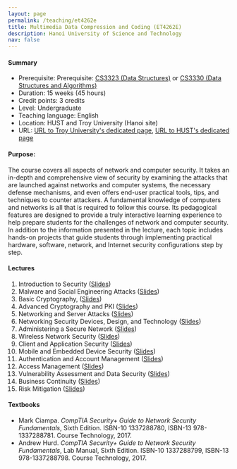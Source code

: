 ```yaml
---
layout: page
permalink: /teaching/et4262e
title: Multimedia Data Compression and Coding (ET4262E)
description: Hanoi University of Science and Technology
nav: false
---
```



#### Summary
* Prerequisite: Prerequisite: [CS3323 (Data Structures)](https://catalog.troy.edu/preview_course_nopop.php?catoid=1&coid=429) or
  [CS3330 (Data Structures and Algorithms)](https://catalog.troy.edu/preview_course_nopop.php?catoid=1&coid=432)
* Duration: 15 weeks (45 hours)
* Credit points: 3 credits 
* Level: Undergraduate
* Teaching language: English
* Location: HUST and Troy University (Hanoi site)
* URL: [URL to Troy University's dedicated page](https://catalog.troy.edu/preview_course_nopop.php?catoid=1&coid=453), [URL to HUST's dedicated page](https://fami.hust.edu.vn/dao-tao/dao-tao-dai-hoc/chuong-trinh-dao-tao-khoa-hoc-may-tinh-dh-troy/)

#### Purpose: 
The course covers all aspects of network and computer security. It takes an in-depth
and comprehensive view of security by examining the attacks that are launched
against networks and computer systems, the necessary defense mechanisms, and
even offers end-user practical tools, tips, and techniques to counter attackers. A
fundamental knowledge of computers and networks is all that is required to follow
this course. Its pedagogical features are designed to provide a truly interactive
learning experience to help prepare students for the challenges of network and
computer security. In addition to the information presented in the lecture, each topic
includes hands-on projects that guide students through implementing practical
hardware, software, network, and Internet security configurations step by step.

#### Lectures
1. Introduction to Security
   ([Slides](https://husteduvn-my.sharepoint.com/:b:/g/personal/trung_luuquang_hust_edu_vn/EYwPncMWBANDuDiGYp1jM60Bw9U6Qv5pU0jkv47A0_lUTA?e=2c74IF))
1. Malware and Social Engineering Attacks
   ([Slides](https://husteduvn-my.sharepoint.com/:b:/g/personal/trung_luuquang_hust_edu_vn/EUBjL8yI3p1KqOiUuqS4g1MBO65lYq0G8alioCS-DLhrvA?e=m9lziI))
1. Basic Cryptography, 
   ([Slides](https://husteduvn-my.sharepoint.com/:b:/g/personal/trung_luuquang_hust_edu_vn/EWLEOn9KdoxPpCaqXnnt3kABySoe5kIuwlqRiFPYMjJhMA?e=KGz9lR))
1. Advanced Cryptography and PKI
   ([Slides](https://husteduvn-my.sharepoint.com/:b:/g/personal/trung_luuquang_hust_edu_vn/EYdvuvS8LjZMsWE1a-xyfnQBYcCP4PJkjmrAOqefz4pAwA?e=lJunPp))
1. Networking and Server Attacks 
   ([Slides](https://husteduvn-my.sharepoint.com/:b:/g/personal/trung_luuquang_hust_edu_vn/EQH-bP7lZE5Fo8Byf6FzQnABSgaDEchREpluqZh68OpWFw?e=YouB8x))
1. Networking Security Devices, Design, and Technology
   ([Slides](https://husteduvn-my.sharepoint.com/:b:/g/personal/trung_luuquang_hust_edu_vn/EYmVt57yb5dOq5wAkVJZd2ABPrfgKEILdc0K-eswlL5Vbg?e=chehHp))
1. Administering a Secure Network
   ([Slides](https://husteduvn-my.sharepoint.com/:b:/g/personal/trung_luuquang_hust_edu_vn/EWOQxfjvnRdMgqWwzPC_f9IByJ4m97rNP_QfKFIjAxQDpQ?e=0RvWTx))
1. Wireless Network Security
   ([Slides](https://husteduvn-my.sharepoint.com/:b:/g/personal/trung_luuquang_hust_edu_vn/EbTVGAjFIAhOvmdloOlZ5S4B7eOpZ7J6J89SRw6bmp5aQQ?e=1H4ngn))
1. Client and Application Security
   ([Slides](https://husteduvn-my.sharepoint.com/:b:/g/personal/trung_luuquang_hust_edu_vn/EeR1tZXJbSdFlm4qqbeqz78BvH2AIYGtQ2HkDw2qDuTkYg?e=biVTfn))
1. Mobile and Embedded Device Security
   ([Slides](https://husteduvn-my.sharepoint.com/:b:/g/personal/trung_luuquang_hust_edu_vn/EcW64J-zZL1OsVNGD6VVNqgBXhOrTX392UHbWOPGak1peQ?e=1EMAWo))
1. Authentication and Account Management
   ([Slides](https://husteduvn-my.sharepoint.com/:b:/g/personal/trung_luuquang_hust_edu_vn/EZ7xuVlcIyVJk55oZjyvxd4B0C5cKlmD4ZIT5RyxMtv7CQ?e=kR82uR))
1. Access Management
   ([Slides](https://husteduvn-my.sharepoint.com/:b:/g/personal/trung_luuquang_hust_edu_vn/EW_i4tgDe3ZGhtK2bL5GMDoBni8oUyXbGw54RaU5GQITZA?e=ebP08D))
1. Vulnerability Assessment and Data Security
   ([Slides](https://husteduvn-my.sharepoint.com/:b:/g/personal/trung_luuquang_hust_edu_vn/ER4ABvnqC3tLvIslzeMR25gBpbQNX7PYwgfH7FueNSHo9w?e=HSWaP1))
1. Business Continuity
   ([Slides](https://husteduvn-my.sharepoint.com/:b:/g/personal/trung_luuquang_hust_edu_vn/EfrLLw3QOApIviI7wxX6whABgNX6EFAicfdTcy48ivVZ9A?e=ERMvEi))
1. Risk Mitigation
   ([Slides](https://husteduvn-my.sharepoint.com/:b:/g/personal/trung_luuquang_hust_edu_vn/EVH-xx3yot1IpZT8SFAY2RgBAC-D8xTO6CzROknEEnxXUg?e=csa792))



#### Textbooks
* Mark Ciampa. *CompTIA Security+ Guide to Network Security Fundamentals*, Sixth
Edition. ISBN-10 1337288780, ISBN-13 978-1337288781. Course Technology, 2017.
* Andrew Hurd. *CompTIA Security+ Guide to Network Security Fundamentals*, Lab
Manual, Sixth Edition. ISBN-10 1337288799, ISBN-13 978-1337288798. Course
Technology, 2017.







